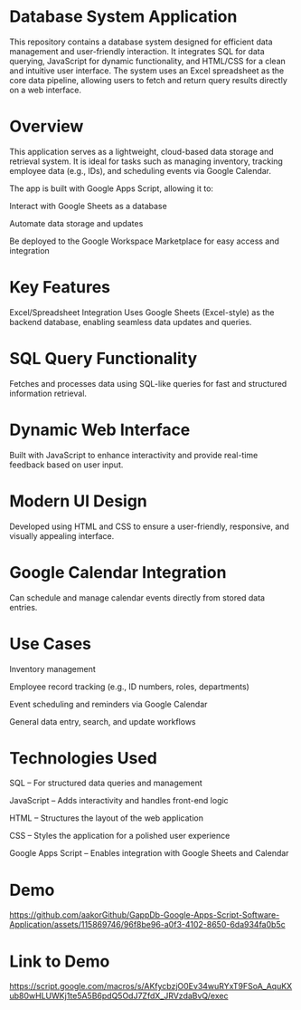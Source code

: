 # Database System Application
This repository contains a database system designed for efficient data management and user-friendly interaction. It integrates SQL for data querying, JavaScript for dynamic functionality, and HTML/CSS for a clean and intuitive user interface. The system uses an Excel spreadsheet as the core data pipeline, allowing users to fetch and return query results directly on a web interface.

# Overview
This application serves as a lightweight, cloud-based data storage and retrieval system. It is ideal for tasks such as managing inventory, tracking employee data (e.g., IDs), and scheduling events via Google Calendar.

The app is built with Google Apps Script, allowing it to:

Interact with Google Sheets as a database

Automate data storage and updates

Be deployed to the Google Workspace Marketplace for easy access and integration

# Key Features
Excel/Spreadsheet Integration
Uses Google Sheets (Excel-style) as the backend database, enabling seamless data updates and queries.

# SQL Query Functionality
Fetches and processes data using SQL-like queries for fast and structured information retrieval.

# Dynamic Web Interface
Built with JavaScript to enhance interactivity and provide real-time feedback based on user input.

# Modern UI Design
Developed using HTML and CSS to ensure a user-friendly, responsive, and visually appealing interface.

# Google Calendar Integration
Can schedule and manage calendar events directly from stored data entries.

# Use Cases
Inventory management

Employee record tracking (e.g., ID numbers, roles, departments)

Event scheduling and reminders via Google Calendar

General data entry, search, and update workflows

# Technologies Used
SQL – For structured data queries and management

JavaScript – Adds interactivity and handles front-end logic

HTML – Structures the layout of the web application

CSS – Styles the application for a polished user experience

Google Apps Script – Enables integration with Google Sheets and Calendar

# Demo
https://github.com/aakorGithub/GappDb-Google-Apps-Script-Software-Application/assets/115869746/96f8be96-a0f3-4102-8650-6da934fa0b5c







# Link to Demo 
https://script.google.com/macros/s/AKfycbzjO0Ev34wuRYxT9FSoA_AquKXub80wHLUWKj1te5A5B6pdQ5OdJ7ZfdX_JRVzdaBvQ/exec
